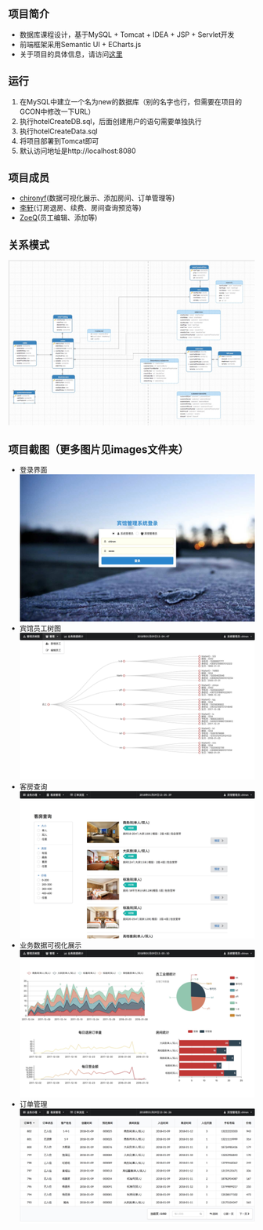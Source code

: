 ## 项目简介
- 数据库课程设计，基于MySQL + Tomcat + IDEA + JSP + Servlet开发
- 前端框架采用Semantic UI + ECharts.js
- 关于项目的具体信息，请访问[这里](http://chironyf.com/2018/01/11/hotel-management-system-summary/)

## 运行

1. 在MySQL中建立一个名为new的数据库（别的名字也行，但需要在项目的GCON中修改一下URL）
2. 执行hotelCreateDB.sql，后面创建用户的语句需要单独执行
3. 执行hotelCreateData.sql
4. 将项目部署到Tomcat即可
5. 默认访问地址是http://localhost:8080

## 项目成员

- [chironyf](https://github.com/chironyf)(数据可视化展示、添加房间、订单管理等)
- [李轩](https://github.com/994047477)(订房退房、续费、房间查询预览等)
- [ZoeQ](https://github.com/ZoeQ)(员工编辑、添加等)

## 关系模式

![](./images/model.jpg)

## 项目截图（更多图片见images文件夹）
- 登录界面
![](./images/login.jpg)
- 宾馆员工树图
![](./images/treeMap.jpg)
- 客房查询
![](./images/room.jpg)
- 业务数据可视化展示
![](./images/chart.jpg)
- 订单管理
![](./images/list.jpg)

